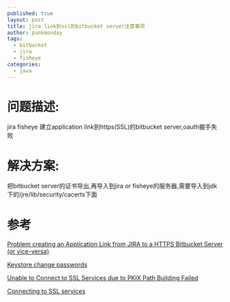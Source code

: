 ```yaml
---
published: true
layout: post
title: jira link到ssl的bitbucket server注意事项
author: punkmonday
tags:
  - bitbucket
  - jira
  - fisheye
categories:
  - java
---
```

# 问题描述:

jira fisheye 建立application link到https(SSL)的bitbucket server,oauth握手失败

# 解决方案:

把bitbucket server的证书导出,再导入到jira or fisheye的服务器,需要导入到jdk下的/jre/lib/security/cacerts下面

# 参考

[Problem creating an Application Link from JIRA to a HTTPS Bitbucket Server (or vice-versa)](https://confluence.atlassian.com/bitbucketserverkb/problem-creating-an-application-link-from-jira-to-a-https-bitbucket-server-or-vice-versa-779171870.html)

[Keystore change passwords](https://stackoverflow.com/questions/2889238/keystore-change-passwords)

[Unable to Connect to SSL Services due to PKIX Path Building Failed](https://confluence.atlassian.com/kb/unable-to-connect-to-ssl-services-due-to-pkix-path-building-failed-779355358.html)

[Connecting to SSL services](https://confluence.atlassian.com/kb/connecting-to-ssl-services-802171215.html)
